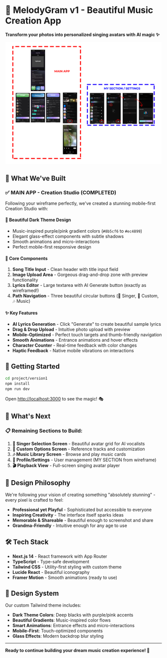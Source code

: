 # 🎵 MelodyGram v1 - Beautiful Music Creation App

**Transform your photos into personalized singing avatars with AI magic ✨**

![MelodyGram](../../wireframe/melody-gram-wireframe.png)

## 🌟 What We've Built

### ✅ **MAIN APP - Creation Studio** (COMPLETED)
Following your wireframe perfectly, we've created a stunning mobile-first Creation Studio with:

#### 🎨 **Beautiful Dark Theme Design**
- Music-inspired purple/pink gradient colors (`#8b5cf6` to `#ec4899`)
- Elegant glass-effect components with subtle shadows
- Smooth animations and micro-interactions
- Perfect mobile-first responsive design

#### 📱 **Core Components** 
1. **Song Title Input** - Clean header with title input field
2. **Image Upload Area** - Gorgeous drag-and-drop zone with preview functionality
3. **Lyrics Editor** - Large textarea with AI Generate button (exactly as wireframed!)
4. **Path Navigation** - Three beautiful circular buttons (🎤 Singer, 🎵 Custom, 🎶 Music)

#### ✨ **Key Features**
- **AI Lyrics Generation** - Click "Generate" to create beautiful sample lyrics
- **Drag & Drop Upload** - Intuitive photo upload with preview
- **Mobile-Optimized** - Perfect touch targets and thumb-friendly navigation
- **Smooth Animations** - Entrance animations and hover effects
- **Character Counter** - Real-time feedback with color changes
- **Haptic Feedback** - Native mobile vibrations on interactions

## 🚀 Getting Started

```bash
cd project/version1
npm install
npm run dev
```

Open [http://localhost:3000](http://localhost:3000) to see the magic! 🎭

## 🎯 What's Next

### 📋 **Remaining Sections to Build:**

1. **🎤 Singer Selection Screen** - Beautiful avatar grid for AI vocalists
2. **🎵 Custom Options Screen** - Reference tracks and customization
3. **🎶 Music Library Screen** - Browse and play music cards  
4. **👤 Profile/Settings** - User management (MY SECTION from wireframe)
5. **🎬 Playback View** - Full-screen singing avatar player

## 💫 Design Philosophy

We're following your vision of creating something "absolutely stunning" - every pixel is crafted to feel:
- **Professional yet Playful** - Sophisticated but accessible to everyone
- **Inspiring Creativity** - The interface itself sparks ideas
- **Memorable & Shareable** - Beautiful enough to screenshot and share
- **Grandma-Friendly** - Intuitive enough for any age to use

## 🛠️ Tech Stack

- **Next.js 14** - React framework with App Router
- **TypeScript** - Type-safe development
- **Tailwind CSS** - Utility-first styling with custom theme
- **Lucide React** - Beautiful iconography
- **Framer Motion** - Smooth animations (ready to use)

## 🎨 Design System

Our custom Tailwind theme includes:
- **Dark Theme Colors**: Deep blacks with purple/pink accents
- **Beautiful Gradients**: Music-inspired color flows
- **Smart Animations**: Entrance effects and micro-interactions
- **Mobile-First**: Touch-optimized components
- **Glass Effects**: Modern backdrop blur styling

---

**Ready to continue building your dream music creation experience! 🚀** 